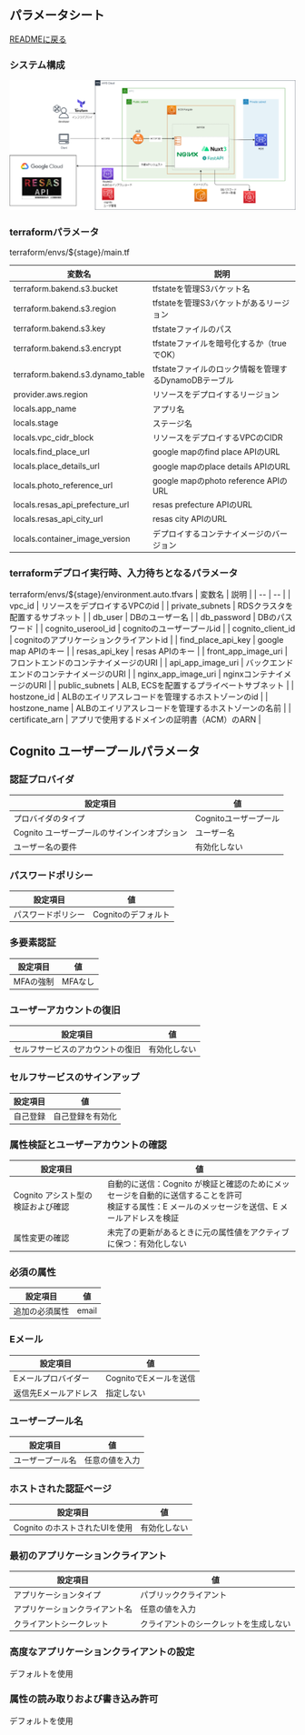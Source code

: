 ## パラメータシート
[READMEに戻る](../README.md)

### システム構成
![構成図](architecture.png)

### terraformパラメータ
terraform/envs/${stage}/main.tf  

| 変数名 | 説明 |
| -- | -- |
| terraform.bakend.s3.bucket | tfstateを管理S3バケット名 |
| terraform.bakend.s3.region | tfstateを管理S3バケットがあるリージョン |
| terraform.bakend.s3.key | tfstateファイルのパス |
| terraform.bakend.s3.encrypt | tfstateファイルを暗号化するか（trueでOK） |
| terraform.bakend.s3.dynamo_table | tfstateファイルのロック情報を管理するDynamoDBテーブル |
| provider.aws.region | リソースをデプロイするリージョン |
| locals.app_name | アプリ名 |
| locals.stage | ステージ名 |
| locals.vpc_cidr_block | リソースをデプロイするVPCのCIDR |
| locals.find_place_url | google mapのfind place APIのURL |
| locals.place_details_url | google mapのplace details APIのURL |
| locals.photo_reference_url | google mapのphoto reference APIのURL |
| locals.resas_api_prefecture_url | resas prefecture APIのURL |
| locals.resas_api_city_url | resas city APIのURL |
| locals.container_image_version | デプロイするコンテナイメージのバージョン |

### terraformデプロイ実行時、入力待ちとなるパラメータ
terraform/envs/${stage}/environment.auto.tfvars
| 変数名 | 説明 |
| -- | -- |
| vpc_id | リソースをデプロイするVPCのid |
| private_subnets | RDSクラスタを配置するサブネット |
| db_user | DBのユーザー名 |
| db_password | DBのパスワード |
| cognito_userool_id | cognitoのユーザープールid |
| cognito_client_id | cognitoのアプリケーションクライアントid |
| find_place_api_key | google map APIのキー |
| resas_api_key | resas APIのキー |
| front_app_image_uri | フロントエンドのコンテナイメージのURI |
| api_app_image_uri | バックエンドエンドのコンテナイメージのURI |
| nginx_app_image_uri | nginxコンテナイメージのURI |
| public_subnets | ALB, ECSを配置するプライベートサブネット |
| hostzone_id | ALBのエイリアスレコードを管理するホストゾーンのid |
| hostzone_name | ALBのエイリアスレコードを管理するホストゾーンの名前 |
| certificate_arn | アプリで使用するドメインの証明書（ACM）のARN |

## Cognito ユーザープールパラメータ
### 認証プロバイダ

| 設定項目 | 値 |
| -- | -- |
| プロバイダのタイプ | Cognitoユーザープール |
| Cognito ユーザープールのサインインオプション | ユーザー名 |
| ユーザー名の要件 | 有効化しない |

### パスワードポリシー
| 設定項目 | 値 |
| -- | -- |
| パスワードポリシー | Cognitoのデフォルト |

### 多要素認証
| 設定項目 | 値 |
| -- | -- |
| MFAの強制 | MFAなし |

### ユーザーアカウントの復旧
| 設定項目 | 値 |
| -- | -- |
|セルフサービスのアカウントの復旧 | 有効化しない |

### セルフサービスのサインアップ
| 設定項目 | 値 |
| -- | -- |
| 自己登録 | 自己登録を有効化 |

### 属性検証とユーザーアカウントの確認
| 設定項目 | 値 |
| -- | -- |
| Cognito アシスト型の検証および確認 | 自動的に送信：Cognito が検証と確認のためにメッセージを自動的に送信することを許可<br> 検証する属性：E メールのメッセージを送信、E メールアドレスを検証 |
| 属性変更の確認  | 未完了の更新があるときに元の属性値をアクティブに保つ：有効化しない |

### 必須の属性
| 設定項目 | 値 |
| -- | -- |
| 追加の必須属性 | email |

### Eメール
| 設定項目 | 値 |
| -- | -- |
| Eメールプロバイダー | CognitoでEメールを送信 |
| 返信先Eメールアドレス | 指定しない |

### ユーザープール名
| 設定項目 | 値 |
| -- | -- |
| ユーザープール名 | 任意の値を入力 |

### ホストされた認証ページ
| 設定項目 | 値 |
| -- | -- |
| Cognito のホストされたUIを使用 | 有効化しない |

### 最初のアプリケーションクライアント
| 設定項目 | 値 |
| -- | -- |
| アプリケーションタイプ | パブリッククライアント |
| アプリケーションクライアント名 | 任意の値を入力 |
| クライアントシークレット | クライアントのシークレットを生成しない |

### 高度なアプリケーションクライアントの設定
デフォルトを使用

### 属性の読み取りおよび書き込み許可
デフォルトを使用
